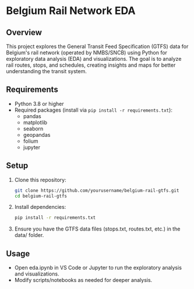 # Belgium Rail Network EDA

## Overview
This project explores the General Transit Feed Specification (GTFS) data for Belgium's rail network (operated by NMBS/SNCB) using Python for exploratory data analysis (EDA) and visualizations. The goal is to analyze rail routes, stops, and schedules, creating insights and maps for better understanding the transit system.

## Requirements
- Python 3.8 or higher
- Required packages (install via `pip install -r requirements.txt`):
  - pandas
  - matplotlib
  - seaborn
  - geopandas
  - folium
  - jupyter

## Setup
1. Clone this repository:
   ```bash
   git clone https://github.com/yourusername/belgium-rail-gtfs.git
   cd belgium-rail-gtfs
   ```

2. Install dependencies:
   ```bash
   pip install -r requirements.txt
   ```

3. Ensure you have the GTFS data files (stops.txt, routes.txt, etc.) in the data/ folder.

## Usage
- Open eda.ipynb in VS Code or Jupyter to run the exploratory analysis and visualizations.
- Modify scripts/notebooks as needed for deeper analysis.